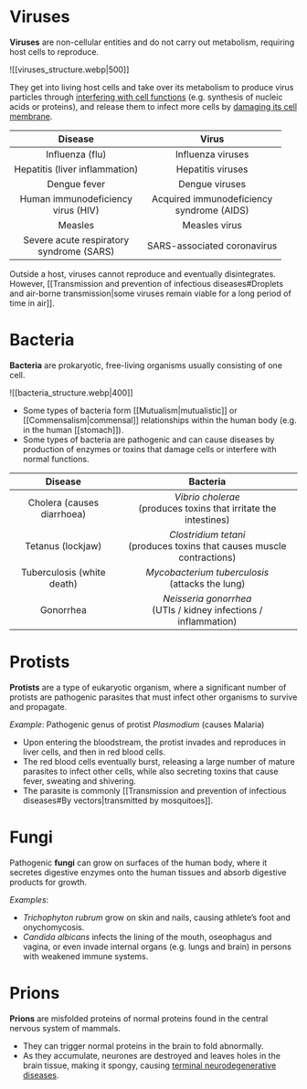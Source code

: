 # Viruses
**Viruses** are non-cellular entities and do not carry out metabolism, requiring host cells to reproduce.

![[viruses_structure.webp|500]]

They get into living host cells and take over its metabolism to <span class="hi-green">produce virus particles</span> through <u>interfering with cell functions</u> (e.g. synthesis of nucleic acids or proteins), and release them to <span class="hi-green">infect more cells</span> by <u>damaging its cell membrane</u>.

| Disease | Virus |
| :--: | :--: |
| Influenza (flu) | Influenza viruses |
| Hepatitis (liver inflammation) | Hepatitis viruses |
| Dengue fever | Dengue viruses |
| Human immunodeficiency<br>virus (HIV) | Acquired immunodeficiency<br>syndrome (AIDS) |
| Measles | Measles virus |
| Severe acute respiratory<br>syndrome (SARS) | SARS-associated coronavirus |

Outside a host, viruses cannot reproduce and eventually disintegrates. However, [[Transmission and prevention of infectious diseases#Droplets and air-borne transmission|some viruses remain viable for a long period of time in air]].

# Bacteria
**Bacteria** are prokaryotic, free-living organisms usually consisting of one cell.

![[bacteria_structure.webp|400]]

- Some types of bacteria form [[Mutualism|mutualistic]] or [[Commensalism|commensal]] relationships within the human body (e.g. in the human [[stomach]]).
- Some types of bacteria are <span class="hi-blue">pathogenic</span> and can cause diseases by production of <span class="hi-blue">enzymes or toxins</span> that damage cells or interfere with normal functions.

| Disease | Bacteria |
| :--: | :--: |
| Cholera (causes diarrhoea) | *Vibrio cholerae*<br>(produces toxins that irritate the intestines) |
| Tetanus (lockjaw) | *Clostridium tetani*<br>(produces toxins that causes muscle contractions) |
| Tuberculosis (white death) | *Mycobacterium tuberculosis*<br>(attacks the lung) |
| Gonorrhea | *Neisseria gonorrhea*<br>(UTIs / kidney infections / inflammation) |

# Protists
**Protists** are a type of eukaryotic organism, where a significant number of protists are pathogenic parasites that must infect other organisms to survive and propagate.

*Example*: Pathogenic genus of protist *Plasmodium* (causes Malaria)
- Upon entering the bloodstream, the protist invades and reproduces in liver cells, and then in <span class="hi-blue">red blood cells</span>.
- The red blood cells eventually burst, releasing a large number of mature parasites to infect other cells, while also secreting toxins that cause fever, sweating and shivering.
- The parasite is commonly [[Transmission and prevention of infectious diseases#By vectors|transmitted by mosquitoes]].

# Fungi
Pathogenic **fungi** can grow on surfaces of the human body, where it secretes digestive enzymes onto the human tissues and absorb digestive products for growth.

*Examples*:
- *Trichophyton rubrum* grow on skin and nails, causing athlete’s foot and onychomycosis.
- *Candida albicans* infects the lining of the mouth, oseophagus and vagina, or even invade internal organs (e.g. lungs and brain) in persons with weakened immune systems.

# Prions
**Prions** are <span class="hi-green">misfolded proteins</span> of normal proteins found in the <span class="hi-blue">central nervous system</span> of mammals.
- They can trigger normal proteins in the brain to <span class="hi-green">fold abnormally</span>.
- As they accumulate, neurones are destroyed and leaves holes in the brain tissue, making it spongy, causing <u>terminal neurodegenerative diseases</u>.
